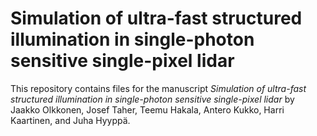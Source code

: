 # Simulation of ultra-fast structured illumination in single-photon sensitive single-pixel lidar
This repository contains files for the manuscript *Simulation of ultra-fast structured illumination in single-photon sensitive single-pixel lidar* by Jaakko Olkkonen, Josef Taher, Teemu Hakala, Antero Kukko, Harri Kaartinen, and Juha Hyyppä.
